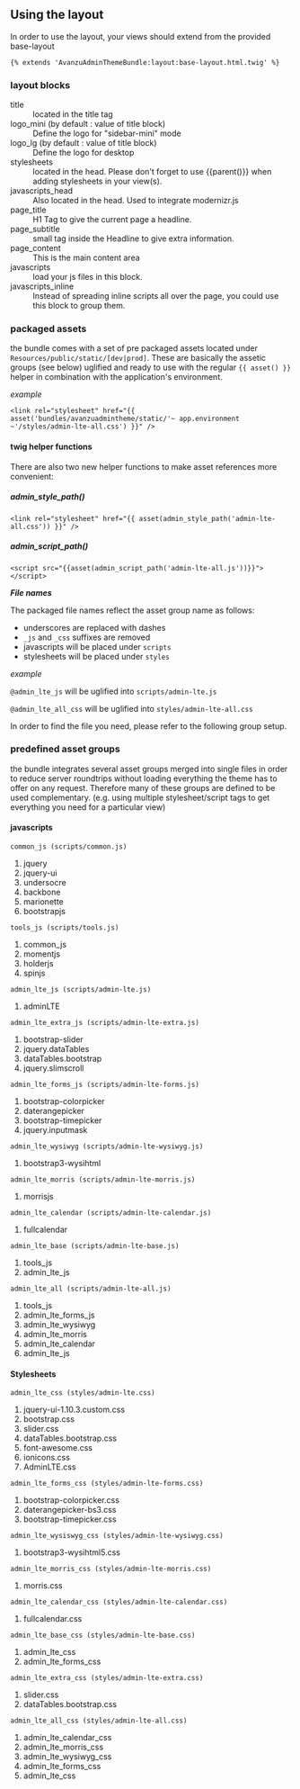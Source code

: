 ## Using the layout

In order to use the layout, your views should extend from the provided base-layout
```twig
{% extends 'AvanzuAdminThemeBundle:layout:base-layout.html.twig' %}
```
### layout blocks

<dl>
<dt>title</dt>
<dd>located in the title tag</dd>
<dt>logo_mini (by default : value of title block)</dt>
<dd>Define the logo for "sidebar-mini" mode</dd>
<dt>logo_lg (by default : value of title block)</dt>
<dd>Define the logo for desktop</dd>
<dt>stylesheets</dt>
<dd>located in the head. Please don't forget to use {{parent()}} when adding stylesheets in your view(s).</dd>
<dt>javascripts_head</dt>
<dd>Also located in the head. Used to integrate modernizr.js</dd>
<dt>page_title</dt>
<dd>H1 Tag to give the current page a headline.</dd>
<dt>page_subtitle</dt>
<dd>small tag inside the Headline to give extra information.</dd>
<dt>page_content</dt>
<dd>This is the main content area</dd>
<dt>javascripts</dt>
<dd>load your js files in this block.</dd>
<dt>javascripts_inline</dt>
<dd>Instead of spreading inline scripts all over the page, you could use this block to group them.</dd>
</dl>

### packaged assets
the bundle comes with a set of pre packaged assets located under `Resources/public/static/[dev|prod]`. These are basically the assetic groups (see below) uglified and ready to use with the regular `{{ asset() }}` helper in combination with the application's environment.

*example*
```twig
<link rel="stylesheet" href="{{ asset('bundles/avanzuadmintheme/static/'~ app.environment ~'/styles/admin-lte-all.css') }}" />
```

#### twig helper functions
There are also two new helper functions to make asset references more convenient:

##### admin_style_path(<filename>)
```twig
<link rel="stylesheet" href="{{ asset(admin_style_path('admin-lte-all.css')) }}" />
```

##### admin_script_path(<filename>)
```twig
<script src="{{asset(admin_script_path('admin-lte-all.js'))}}"></script>
```

___File names___

The packaged file names reflect the asset group name as follows:
* underscores are replaced with dashes
* `_js` and `_css` suffixes are removed
* javascripts will be placed under `scripts`
* stylesheets will be placed under `styles`

*example*

`@admin_lte_js` will be uglified into `scripts/admin-lte.js`

`@admin_lte_all_css` will be uglified into `styles/admin-lte-all.css`

In order to find the file you need, please refer to the following group setup.

### predefined asset groups
the bundle integrates several asset groups merged into single files in order to reduce server roundtrips without loading 
everything the theme has to offer on any request. Therefore many of these groups are defined to be used complementary. 
(e.g. using multiple stylesheet/script tags to get everything you need for a particular view) 

#### javascripts

`common_js (scripts/common.js)`

1. jquery
2. jquery-ui
3. undersocre
4. backbone
5. marionette
6. bootstrapjs

`tools_js (scripts/tools.js)`
1. common_js
2. momentjs
3. holderjs
4. spinjs

`admin_lte_js (scripts/admin-lte.js)`
1. adminLTE

`admin_lte_extra_js (scripts/admin-lte-extra.js)`
1. bootstrap-slider
2. jquery.dataTables
3. dataTables.bootstrap
4. jquery.slimscroll

`admin_lte_forms_js (scripts/admin-lte-forms.js)`

1. bootstrap-colorpicker
2. daterangepicker
3. bootstrap-timepicker
4. jquery.inputmask

`admin_lte_wysiwyg (scripts/admin-lte-wysiwyg.js)`

1. bootstrap3-wysihtml

`admin_lte_morris (scripts/admin-lte-morris.js)`

1. morrisjs

`admin_lte_calendar (scripts/admin-lte-calendar.js)`

1. fullcalendar

`admin_lte_base (scripts/admin-lte-base.js)`
1. tools_js
2. admin_lte_js

`admin_lte_all (scripts/admin-lte-all.js)`

1. tools_js
2. admin_lte_forms_js
3. admin_lte_wysiwyg
4. admin_lte_morris
5. admin_lte_calendar
6. admin_lte_js


#### Stylesheets


`admin_lte_css (styles/admin-lte.css)`

1. jquery-ui-1.10.3.custom.css
2. bootstrap.css
3. slider.css
4. dataTables.bootstrap.css
5. font-awesome.css
6. ionicons.css
7. AdminLTE.css

`admin_lte_forms_css (styles/admin-lte-forms.css)`

1. bootstrap-colorpicker.css
2. daterangepicker-bs3.css
3. bootstrap-timepicker.css

`admin_lte_wysiswyg_css (styles/admin-lte-wysiwyg.css)`

1. bootstrap3-wysihtml5.css

`admin_lte_morris_css (styles/admin-lte-morris.css)`

1. morris.css

`admin_lte_calendar_css (styles/admin-lte-calendar.css)`

1. fullcalendar.css

`admin_lte_base_css (styles/admin-lte-base.css)`

1. admin_lte_css
2. admin_lte_forms_css

`admin_lte_extra_css (styles/admin-lte-extra.css)`

1. slider.css
2. dataTables.bootstrap.css

`admin_lte_all_css (styles/admin-lte-all.css)`

1. admin_lte_calendar_css
2. admin_lte_morris_css
3. admin_lte_wysiwyg_css
4. admin_lte_forms_css
5. admin_lte_css
